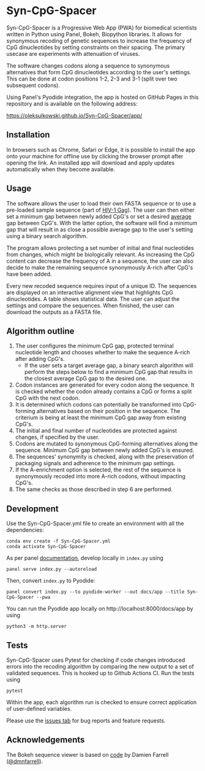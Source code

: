 # Syn-CpG-Spacer

Syn-CpG-Spacer is a Progressive Web App (PWA) for biomedical scientists written in Python using Panel, Bokeh, Biopython libraries. It allows for synonymous recoding of genetic sequences to increase the frequency of CpG dinucleotides by setting constraints on their spacing. The primary usecase are experiments with attenuation of viruses.

The software changes codons along a sequence to synonymous alternatives that form CpG dinucleotides according to the user's settings. This can be done at codon positions 1-2, 2-3 and 3-1 (split over two subsequent codons).

Using Panel's Pyodide integration, the app is hosted on GitHub Pages in this repository and is available on the following address:

https://oleksulkowski.github.io/Syn-CpG-Spacer/app/

## Installation

In browsers such as Chrome, Safari or Edge, it is possible to install the app onto your machine for offline use by clicking the browser prompt after opening the link. An installed app will download and apply updates automatically when they become available.

## Usage

The software allows the user to load their own FASTA sequence or to use a pre-loaded sample sequence (part of <a href="https://www.ncbi.nlm.nih.gov/nucleotide/MN685337.1">HIV-1 Gag</a>). The user can then either set a minimum gap between newly added CpG's or set a desired <u>average</u> gap between CpG's. With the latter option, the software will find a minimum gap that will result in as close a possible average gap to the user's setting using a binary search algorithm.

The program allows protecting a set number of initial and final nucleotides from changes, which might be biologically relevant. As increasing the CpG content can decrease the frequency of A in a sequence, the user can also decide to make the remaining sequence synonymously A-rich after CpG's have been added.

Every new recoded sequence requires input of a unique ID. The sequences are displayed on an interactive alignment view that highlights CpG dinucleotides. A table shows statistical data. The user can adjust the settings and compare the sequences. When finished, the user can download the outputs as a FASTA file.

## Algorithm outline

1. The user configures the minimum CpG gap, protected terminal nucleotide length and chooses whether to make the sequence A-rich after adding CpG's.
    - If the user sets a target average gap, a binary search algorithm will perform the steps below to find a minimum CpG gap that results in the closest average CpG gap to the desired one.
2. Codon instances are generated for every codon along the sequence. It is checked whether the codon already contains a CpG or forms a split CpG with the next codon.
3. It is determined which codons can potentially be transformed into CpG-forming alternatives based on their position in the sequence. The criterium is being at least the minimum CpG gap away from existing CpG's.
4. The initial and final number of nucleotides are protected against changes, if specified by the user.
5. Codons are mutated to synonymous CpG-forming alternatives along the sequence. Minimum CpG gap between newly added CpG's is ensured.
6. The sequences' synonymity is checked, along with the preservation of packaging signals and adherence to the minimum gap settings.
7. If the A-enrichment option is selected, the rest of the sequence is synonymously recoded into more A-rich codons, without impacting CpG's.
8. The same checks as those described in step 6 are performed.


## Development

Use the Syn-CpG-Spacer.yml file to create an environment with all the dependencies:

```
conda env create -f Syn-CpG-Spacer.yml
conda activate Syn-CpG-Spacer
```

As per panel <a href="https://panel.holoviz.org/how_to/wasm/">documentation</a>, develop locally in `index.py` using
```
panel serve index.py --autoreload
```

Then, convert `index.py` to Pyodide:
```
panel convert index.py --to pyodide-worker --out docs/app --title Syn-CpG-Spacer --pwa
```


You can run the Pyodide app locally on http://localhost:8000/docs/app by using
```
python3 -m http.server
```

## Tests

Syn-CpG-Spacer uses Pytest for checking if code changes introduced errors into the recoding algorithm by comparing the new output to a set of validated sequences. This is hooked up to Github Actions CI. Run the tests using

```
pytest
```

Within the app, each algorithm run is checked to ensure correct application of user-defined variables.


Please use the <a href="https://github.com/oleksulkowski/synrecoder/issues">issues tab</a> for bug reports and feature requests.

## Acknowledgements

The Bokeh sequence viewer is based on <a href="https://dmnfarrell.github.io/bioinformatics/bokeh-sequence-aligner">code</a> by Damien Farrell (<a href="https://github.com/dmnfarrell">@dmnfarrell</a>).
